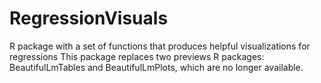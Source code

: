 # RegressionVisuals
R package with a set of functions that produces helpful visualizations for regressions
This package replaces two previews R packages: BeautifulLmTables and BeautifulLmPlots, which are no longer available.
